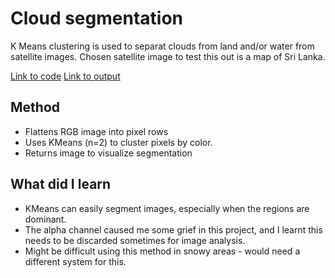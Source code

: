 # Cloud segmentation
K Means clustering is used to separat clouds from land and/or water from satellite images. Chosen satellite image to test this out is a map of Sri Lanka.

[Link to code](3.Cloud-cover-K-means/main.py)
[Link to output](3.Cloud-cover-K-means/Output)

## Method
- Flattens RGB image into pixel rows
- Uses KMeans (n=2) to cluster pixels by color.
- Returns image to visualize segmentation
  
## What did I learn
- KMeans can easily segment images, especially when the regions are dominant.
- The alpha channel caused me some grief in this project, and I learnt this needs to be discarded sometimes for image analysis.
- Might be difficult using this method in snowy areas - would need a different system for this.
